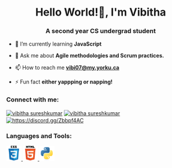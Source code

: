 <h1 align="center">Hello World!👋, I'm Vibitha</h1>
<h3 align="center">A second year CS undergrad student</h3>

- 🌱 I’m currently learning **JavaScript**

- 💬 Ask me about **Agile methodologies and Scrum practices.**

- 📫 How to reach me **vibi07@my.yorku.ca**

- ⚡ Fun fact **either yappping or napping!**

<h3 align="left">Connect with me:</h3>
<p align="left">
<a href="https://linkedin.com/in/vibitha sureshkumar" target="blank"><img align="center" src="https://raw.githubusercontent.com/rahuldkjain/github-profile-readme-generator/master/src/images/icons/Social/linked-in-alt.svg" alt="vibitha sureshkumar" height="30" width="40" /></a>
<a href="https://www.leetcode.com/vibitha sureshkumar" target="blank"><img align="center" src="https://raw.githubusercontent.com/rahuldkjain/github-profile-readme-generator/master/src/images/icons/Social/leet-code.svg" alt="vibitha sureshkumar" height="30" width="40" /></a>
<a href="https://discord.gg/https://discord.gg/Zbbpf4AC" target="blank"><img align="center" src="https://raw.githubusercontent.com/rahuldkjain/github-profile-readme-generator/master/src/images/icons/Social/discord.svg" alt="https://discord.gg/Zbbpf4AC" height="30" width="40" /></a>
</p>

<h3 align="left">Languages and Tools:</h3>
<p align="left"> <a href="https://www.w3schools.com/css/" target="_blank" rel="noreferrer"> <img src="https://raw.githubusercontent.com/devicons/devicon/master/icons/css3/css3-original-wordmark.svg" alt="css3" width="40" height="40"/> </a> <a href="https://www.w3.org/html/" target="_blank" rel="noreferrer"> <img src="https://raw.githubusercontent.com/devicons/devicon/master/icons/html5/html5-original-wordmark.svg" alt="html5" width="40" height="40"/> </a> <a href="https://www.python.org" target="_blank" rel="noreferrer"> <img src="https://raw.githubusercontent.com/devicons/devicon/master/icons/python/python-original.svg" alt="python" width="40" height="40"/> </a> </p>
